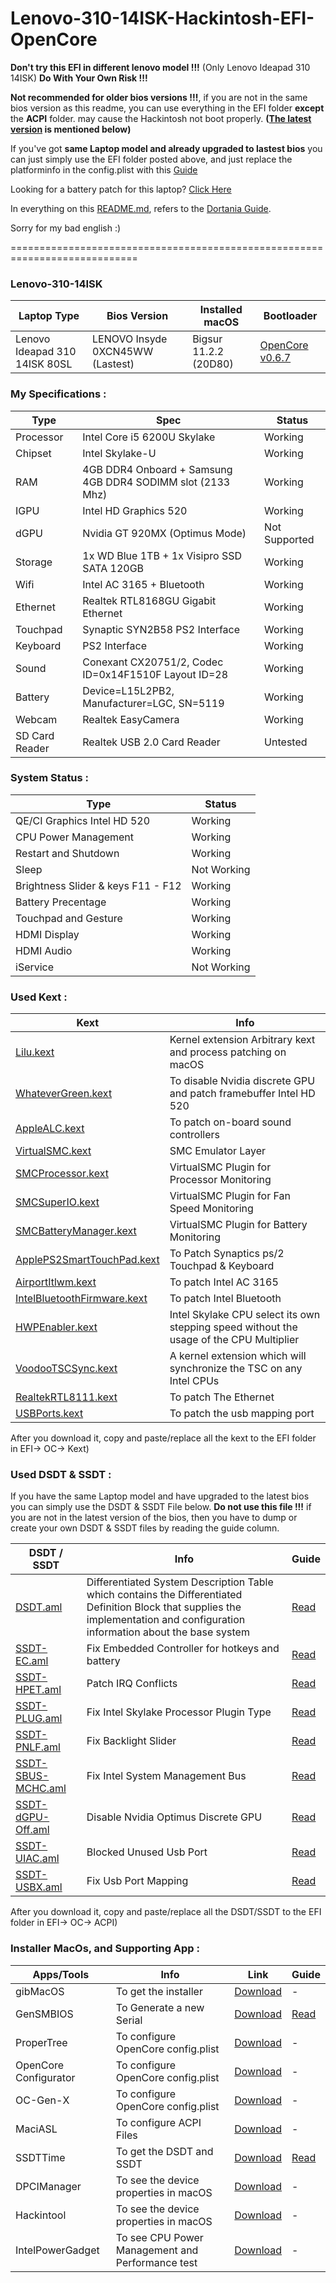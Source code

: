 # Lenovo-310-14ISK-Hackintosh-EFI-OpenCore

**Don't try this EFI in different lenovo model !!!** (Only Lenovo Ideapad 310 14ISK) **Do With Your Own Risk !!!**

**Not recommended for older bios versions !!!**, if you are not in the same bios version as this readme, you can use everything in the EFI folder **except** the **ACPI** folder. may cause the Hackintosh not boot properly. **([The latest version](https://github.com/xkhoir/Lenovo-310-14ISK-Hackintosh-EFI-OpenCore#lenovo-310-14isk) is mentioned below)**

If you've got **same Laptop model and already upgraded to lastest bios** you can just simply use the EFI folder posted above, and just replace the platforminfo in the config.plist with this [Guide](https://dortania.github.io/OpenCore-Install-Guide/config-laptop.plist/skylake.html#platforminfo)

Looking for a battery patch for this laptop? [Click Here](https://github.com/xkhoir/Lenovo-310-14ISK-Hackintosh-EFI-OpenCore/blob/main/Battery_Patch.md)

In everything on this [README.md](xkhoir/Lenovo-310-14ISK-Hackintosh-EFI-OpenCore/README.md), refers to the [Dortania Guide](https://dortania.github.io/getting-started/).

Sorry for my bad english :)

============================================================================

### Lenovo-310-14ISK 

| Laptop Type | Bios Version | Installed macOS | Bootloader |
| ----------- | ----------- | ----------- | ----------- | 
| Lenovo Ideapad 310 14ISK 80SL | LENOVO Insyde 0XCN45WW (Lastest)| Bigsur 11.2.2 (20D80) | [OpenCore v0.6.7](https://github.com/acidanthera/OpenCorePkg/releases) |

### My Specifications :

| Type | Spec | Status |
| ----------- | ----------- | ----------- |
| Processor | Intel Core i5 6200U Skylake | Working |
| Chipset | Intel Skylake-U | Working |
| RAM | 4GB DDR4 Onboard + Samsung 4GB DDR4 SODIMM slot (2133 Mhz) | Working |
| IGPU | Intel HD Graphics 520 | Working |
| dGPU | Nvidia GT 920MX (Optimus Mode) | Not Supported |
| Storage | 1x WD Blue 1TB + 1x Visipro SSD SATA 120GB | Working |
| Wifi | Intel AC 3165 + Bluetooth | Working |
| Ethernet | Realtek RTL8168GU Gigabit Ethernet | Working |
| Touchpad | Synaptic SYN2B58 PS2 Interface | Working |
| Keyboard | PS2 Interface | Working |
| Sound | Conexant CX20751/2, Codec ID=0x14F1510F Layout ID=28 | Working |
| Battery | Device=L15L2PB2, Manufacturer=LGC, SN=5119 | Working |
| Webcam | Realtek EasyCamera | Working |
| SD Card Reader | Realtek USB 2.0 Card Reader | Untested |

### System Status :

| Type | Status |
| ----------- | ----------- |
| QE/CI Graphics Intel HD 520 | Working |
| CPU Power Management | Working |
| Restart and Shutdown | Working |
| Sleep | Not Working |
| Brightness Slider & keys F11 - F12 | Working |
| Battery Precentage | Working |
| Touchpad and Gesture | Working |
| HDMI Display | Working |
| HDMI Audio | Working |
| iService | Not Working |

### Used Kext :

| Kext | Info |
| ----------- | ----------- |
| [Lilu.kext](https://github.com/acidanthera/Lilu/releases) | Kernel extension Arbitrary kext and process patching on macOS |
| [WhateverGreen.kext](https://github.com/acidanthera/WhateverGreen/releases) | To disable Nvidia discrete GPU and patch framebuffer Intel HD 520 |
| [AppleALC.kext](https://github.com/acidanthera/AppleALC/releases) | To patch on-board sound controllers|
| [VirtualSMC.kext](https://github.com/acidanthera/VirtualSMC/releases) | SMC Emulator Layer |
| [SMCProcessor.kext](https://github.com/acidanthera/VirtualSMC/releases) | VirtualSMC Plugin for Processor Monitoring |
| [SMCSuperIO.kext](https://github.com/acidanthera/VirtualSMC/releases) | VirtualSMC Plugin for Fan Speed Monitoring |
| [SMCBatteryManager.kext](https://github.com/acidanthera/VirtualSMC/releases) | VirtualSMC Plugin for Battery Monitoring |
| [ApplePS2SmartTouchPad.kext]( Lenovo-310-14ISK-Hackintosh-EFI-OpenCore/ApplePS2SmartTouchPad.zip ) | To Patch Synaptics ps/2 Touchpad & Keyboard |
| [AirportItlwm.kext](https://github.com/OpenIntelWireless/itlwm/releases) | To patch Intel AC 3165 |
| [IntelBluetoothFirmware.kext](https://github.com/OpenIntelWireless/IntelBluetoothFirmware/releases) | To patch Intel Bluetooth |
| [HWPEnabler.kext](https://github.com/goodwin/HWPEnable) | Intel Skylake CPU select its own stepping speed without the usage of the CPU Multiplier |
| [VoodooTSCSync.kext](https://bitbucket.org/RehabMan/VoodooTSCSync/downloads) | A kernel extension which will synchronize the TSC on any Intel CPUs |
| [RealtekRTL8111.kext](https://github.com/Mieze/RTL8111_driver_for_OS_X/releases) | To patch The Ethernet |
| [USBPorts.kext]( Lenovo-310-14ISK-Hackintosh-EFI-OpenCore/USBPorts.zip ) | To patch the usb mapping port |

After you download it, copy and paste/replace all the kext to the EFI folder in EFI-> OC-> Kext)

### Used DSDT & SSDT :
If you have the same Laptop model and have upgraded to the latest bios you can simply use the DSDT & SSDT File below. 
**Do not use this file !!!**
if you are not in the latest version of the bios, then you have to dump or create your own DSDT & SSDT files by reading the guide column.

| DSDT / SSDT | Info | Guide |
| ----------- | ----------- | ----------- |
| [DSDT.aml](/EFI/OC/ACPI/DSDT.aml) | Differentiated System Description Table which contains the Differentiated Definition Block that supplies the implementation and configuration information about the base system | [Read](https://dortania.github.io/Getting-Started-With-ACPI/Manual/dump.html) |
| [SSDT-EC.aml](/EFI/OC/ACPI/SSDT-EC.aml) | Fix Embedded Controller for hotkeys and battery | [Read](https://dortania.github.io/Getting-Started-With-ACPI/Universal/ec-fix.html) |
| [SSDT-HPET.aml](/EFI/OC/ACPI/SSDT-HPET.aml)  | Patch IRQ Conflicts | [Read](https://dortania.github.io/Getting-Started-With-ACPI/ssdt-methods/ssdt-easy.html#running-ssdttime) |
| [SSDT-PLUG.aml](/EFI/OC/ACPI/SSDT-PLUG.aml) | Fix Intel Skylake Processor Plugin Type | [Read](https://dortania.github.io/Getting-Started-With-ACPI/Universal/plug.html) |
| [SSDT-PNLF.aml](/EFI/OC/ACPI/SSDT-PNLF.aml)| Fix Backlight Slider | [Read](https://dortania.github.io/Getting-Started-With-ACPI/Laptops/backlight.html) |
| [SSDT-SBUS-MCHC.aml](/EFI/OC/ACPI/SSDT-SBUS-MCHC.aml) | Fix Intel System Management Bus | [Read](https://dortania.github.io/Getting-Started-With-ACPI/Universal/smbus.html) |
| [SSDT-dGPU-Off.aml](/EFI/OC/ACPI/SSDT-dGPU-Off.aml) | Disable Nvidia Optimus Discrete GPU | [Read](https://dortania.github.io/Getting-Started-With-ACPI/Laptops/laptop-disable.html#optimus-method) |
| [SSDT-UIAC.aml](/EFI/OC/ACPI/SSDT-UIAC.aml)| Blocked Unused Usb Port | [Read](https://dortania.github.io/OpenCore-Post-Install/usb/) |
| [SSDT-USBX.aml](/EFI/OC/ACPI/SSDT-USBX.aml) | Fix Usb Port Mapping | [Read](https://dortania.github.io/OpenCore-Post-Install/usb/) |

After you download it, copy and paste/replace all the DSDT/SSDT to the EFI folder in EFI-> OC-> ACPI)

### Installer MacOs, and Supporting App :

| Apps/Tools | Info | Link | Guide |
| ----------- | ----------- | ----------- | ----------- |
| gibMacOS | To get the installer | [Download](https://github.com/corpnewt/gibMacOS) | - |
| GenSMBIOS | To Generate a new Serial | [Download](https://github.com/corpnewt/gibMacOS) | [Read](https://dortania.github.io/OpenCore-Post-Install/universal/iservices.html#generate-a-new-serial) |
| ProperTree |  To configure OpenCore config.plist | [Download](https://github.com/corpnewt/ProperTree) | - |
| OpenCore Configurator | To configure OpenCore config.plist | [Download](https://mackie100projects.altervista.org/opencore-configurator/) | - |
| OC-Gen-X |  To configure OpenCore config.plist | [Download](https://github.com/Pavo-IM/OC-Gen-X/releases) | - |
| MaciASL |  To configure ACPI Files | [Download](https://github.com/acidanthera/MaciASL/releases) | - |
| SSDTTime | To get the DSDT and SSDT | [Download](https://github.com/corpnewt/SSDTTime) | [Read](https://dortania.github.io/Getting-Started-With-ACPI/ssdt-methods/ssdt-easy.html#running-ssdttime) |
| DPCIManager | To see the device properties in macOS | [Download](https://github.com/MuntashirAkon/DPCIManager/releases) | - |
| Hackintool | To see the device properties in macOS | [Download](https://github.com/headkaze/Hackintool/releases) | - |
| IntelPowerGadget | To see CPU Power Management and Performance test | [Download](https://software.intel.com/content/www/us/en/develop/articles/intel-power-gadget.html#attachment-heading) | - |
